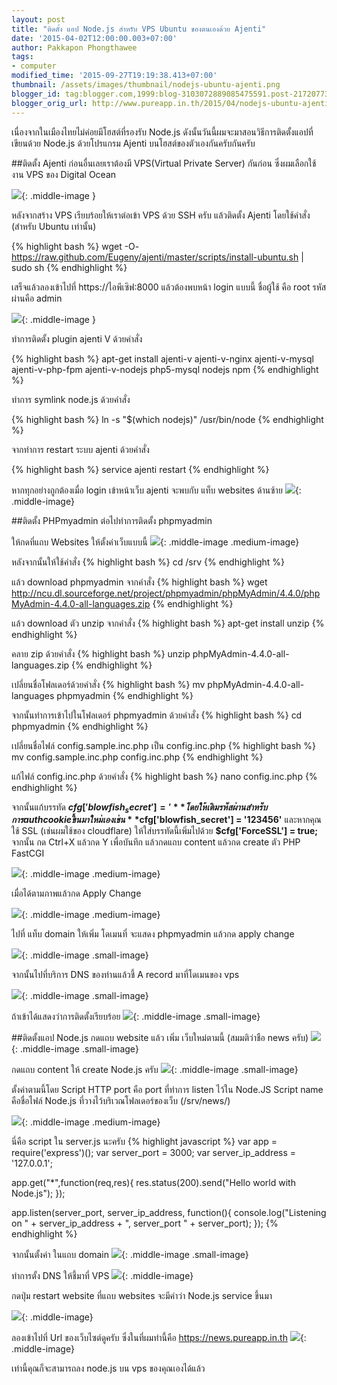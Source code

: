 ```yaml
---
layout: post
title: "ติดตั้ง แอป Node.js สำหรับ VPS Ubuntu ของตนเองด้วย Ajenti"
date: '2015-04-02T12:00:00.003+07:00'
author: Pakkapon Phongthawee
tags:
- computer
modified_time: '2015-09-27T19:19:38.413+07:00'
thumbnail: /assets/images/thumbnail/nodejs-ubuntu-ajenti.png
blogger_id: tag:blogger.com,1999:blog-3103072889085475591.post-217207736252831726
blogger_orig_url: http://www.pureapp.in.th/2015/04/nodejs-ubuntu-ajenti.html
---
```


เนื่องจากในเมืองไทยไม่ค่อยมีโฮสต์ที่รองรับ Node.js ดังนั้นวันนี้ผมจะมาสอนวิธีการติดตั้งแอปที่เขียนด้วย Node.js ด้วยโปรแกรม Ajenti บนโฮสต์ของตัวเองกันครับกันครับ

##ติดตั้ง Ajenti
ก่อนอื่นเลยเราต้องมี VPS(Virtual Private Server) กันก่อน ซึ่งผมเลือกใช้งาน VPS ของ Digital Ocean

![](https://1.bp.blogspot.com/-4MeRLtedM3M/VRy_3tiNfjI/AAAAAAAAYqg/Sq7g1OMkyYU/s1600/ajenti.png){: .middle-image }

หลังจากสร้าง VPS เรียบร้อยให้เราต่อเข้า VPS ด้วย SSH ครับ
แล้วติดตั้ง Ajenti โดยใช้คำสั่ง (สำหรับ Ubuntu เท่านั้น)

{% highlight bash %}
wget -O- https://raw.github.com/Eugeny/ajenti/master/scripts/install-ubuntu.sh | sudo sh
{% endhighlight %}

เสร็จแล้วลองเข้าไปที่ https://ไอพีเซิฟ:8000 แล้วต้องพบหน้า login แบบนี้ ชื่อผู้ใช้ คือ root รหัสผ่านคือ admin

![](https://4.bp.blogspot.com/-h30UTiB0pKk/VRzA2ni34XI/AAAAAAAAYqs/wgMD0rxyH-I/s1600/ajenti-login.png){: .middle-image }

ทำการติดตั้ง plugin ajenti V ด้วยคำสั่ง

{% highlight bash %}
apt-get install ajenti-v ajenti-v-nginx ajenti-v-mysql ajenti-v-php-fpm ajenti-v-nodejs php5-mysql nodejs npm
{% endhighlight %}

ทำการ symlink node.js ด้วยคำสั่ง

{% highlight bash %}
ln -s "$(which nodejs)" /usr/bin/node
{% endhighlight %}

จากทำการ restart ระบบ ajenti ด้วยคำสั่ง

{% highlight bash %}
service ajenti restart
{% endhighlight %}

หากทุกอย่างถูกต้องเมื่อ login เข้าหน้าเว็บ ajenti จะพบกับ แท็บ websites ด้านซ้าย
![](https://2.bp.blogspot.com/-MuRFGwNfkk4/VRzDA7jSkmI/AAAAAAAAYq4/kEsGC-F_PhI/s1600/%E0%B9%81%E0%B8%9A%E0%B8%9A%E0%B8%99%E0%B8%B5%E0%B9%89.png){: .middle-image}

##ติดตั้ง PHPmyadmin
ต่อไปทำการติดตั้ง phpmyadmin

ให้กดที่แถบ Websites
ให้ตั้งค่าเว็บแบบนี้
![](https://2.bp.blogspot.com/-zY8sxOnWiTU/VRzDgE1WjEI/AAAAAAAAYrA/-qaEL_kG1N4/s1600/%E0%B8%95%E0%B8%B1%E0%B9%89%E0%B8%87%E0%B8%84%E0%B9%88%E0%B8%B2.png){: .middle-image .medium-image}

หลังจากนั้นให้ใช้คำสั่ง
{% highlight bash %}
cd /srv
{% endhighlight %}

แล้ว download phpmyadmin จากคำสั่ง
{% highlight bash %}
wget http://ncu.dl.sourceforge.net/project/phpmyadmin/phpMyAdmin/4.4.0/phpMyAdmin-4.4.0-all-languages.zip
{% endhighlight %}

แล้ว download ตัว unzip จากคำสั่ง
{% highlight bash %}
apt-get install unzip
{% endhighlight %}

คลาย zip ด้วยคำสั่ง
{% highlight bash %}
unzip phpMyAdmin-4.4.0-all-languages.zip
{% endhighlight %}

เปลี่ยนชื่อโฟลเดอร์ด้วยคำสั่ง
{% highlight bash %}
mv phpMyAdmin-4.4.0-all-languages phpmyadmin
{% endhighlight %}

จากนั้นทำการเข้าไปในโฟลเดอร์ phpmyadmin ด้วยคำสั่ง
{% highlight bash %}
cd phpmyadmin
{% endhighlight %}

เปลี่ยนชื่อไฟล์ config.sample.inc.php เป็น config.inc.php
{% highlight bash %}
mv config.sample.inc.php config.inc.php
{% endhighlight %}

แก้ไฟล์ config.inc.php ด้วยคำสั่ง
{% highlight bash %}
nano config.inc.php
{% endhighlight %}

จากนั้นแก้บรรทัด **$cfg['blowfish_secret'] = '** โดยให้เติมรหัสผ่านสำหรับการ auth cookie ขึ้นมาใหม่เอง เช่น **$cfg['blowfish_secret'] = '123456'** และหากคุณใช้ SSL (เช่นผมใช้ของ cloudflare) ให้ใส่บรรทัดนี้เพิ่มไปด้วย **$cfg['ForceSSL'] = true;** จากนั้น กด Ctrl+X แล้วกด Y เพื่อบันทึก แล้วกดแถบ content แล้วกด create ตัว PHP FastCGI

![](https://3.bp.blogspot.com/-3LL0qoSImfQ/VRzIOH-F5EI/AAAAAAAAYrM/VpCgcoedpy4/s1600/fastCGI.png){: .middle-image .medium-image}

เมื่อได้ตามภาพแล้วกด Apply Change

![](https://1.bp.blogspot.com/-YyrQSi8iIX8/VRzIjojcj4I/AAAAAAAAYrU/1GhFBNHnX8k/s1600/apply.png){: .middle-image .medium-image}

ไปที่ แท็บ domain ให้เพิ่ม โดเมนที่ จะแสดง phpmyadmin แล้วกด apply change

![](https://2.bp.blogspot.com/-R-X6a9XUIcE/VRzI71__LpI/AAAAAAAAYrc/0Z4oqBk1qf8/s1600/pyp.png){: .middle-image .small-image}

จากนั้นไปที่บริการ DNS ของท่านแล้วชี้ A record มาที่โดเมนของ vps

![](https://1.bp.blogspot.com/-Hni_4HRKbiQ/VRzJgu13wlI/AAAAAAAAYrk/b8-_OFdlNt4/s1600/Screenshot%2Bfrom%2B2015-04-02%2B11%3A44%3A45.png){: .middle-image .small-image}

ถ้าเข้าได้แสดงว่าการติดตั้งเรียบร้อย
![](https://2.bp.blogspot.com/-4QcRWrYupzk/VRzJ2WgyNTI/AAAAAAAAYrs/PEz7z8_df34/s1600/phpmyad.png){: .middle-image .small-image}

##ติดตั้งแอป Node.js
กดแถบ website แล้ว เพิ่ม เว็บใหม่ตามนี้ (สมมติว่าชือ news ครับ)
![](https://4.bp.blogspot.com/-vOyfpwjVLTo/VRzKUjtZENI/AAAAAAAAYr0/fu0Em7JqKZU/s1600/news.png){: .middle-image .small-image}

กดแถบ content ให้ create Node.js ครับ
![](https://1.bp.blogspot.com/-6zUpMA2cBXg/VRzKqzT0OQI/AAAAAAAAYr8/rLaTBwJP0oM/s1600/%E0%B8%B2%E0%B8%AB.png){: .middle-image .small-image}

ตั้งค่าตามนี้โดย
Script HTTP port คือ port ที่ทำการ listen ไว้ใน Node.JS
Script name คือชื่อไฟล์ Node.js ที่วางไว้บริเวณโฟลเดอร์ของเว็บ (/srv/news/)

![](https://4.bp.blogspot.com/-EN4wIO2geTY/VRzK0fKziVI/AAAAAAAAYsE/viSkBTFcbvQ/s1600/%E0%B8%95%E0%B8%B1%E0%B9%89%E0%B8%87%E0%B8%84%E0%B9%88%E0%B8%AB%E0%B8%B2.png){: .middle-image .medium-image}

นี่คือ script ใน server.js นะครับ
{% highlight javascript %}
var app = require('express')();
var server_port = 3000;
var server_ip_address = '127.0.0.1';

app.get("*",function(req,res){
  res.status(200).send("Hello world with Node.js");
});

app.listen(server_port, server_ip_address, function(){
  console.log("Listening on " + server_ip_address + ", server_port " + server_port);
});
{% endhighlight %}

จากนั้นตั้งค่า ในแถบ domain
![](https://2.bp.blogspot.com/-iC5YeumyFq4/VRzLuLnDeKI/AAAAAAAAYsM/Y9UARrRscJs/s1600/domain.png){: .middle-image .small-image}

ทำการตั้ง DNS ให้ชี้มาที่ VPS
![](https://3.bp.blogspot.com/-m7Kk-NsvjQ4/VRzMF8GEIxI/AAAAAAAAYsU/SIXt5TJelZY/s1600/vvv.png){: .middle-image}

กดปุ่ม restart website ที่แถบ websites จะมีคำว่า Node.js service ขึ้นมา

![](https://2.bp.blogspot.com/-mxN1V1otNtU/VRzMcSe6API/AAAAAAAAYsc/pbcgyQhpf8M/s1600/restarts.png){: .middle-image}

ลองเข้าไปที่ Url ของเว็บไซต์ดูครับ ซึ่งในที่ผมทำนี้คือ https://news.pureapp.in.th
![](https://2.bp.blogspot.com/-EoVgEDR27uw/VRzMr9jmhqI/AAAAAAAAYsk/E1AqYG_SeGg/s1600/%E0%B9%83%E0%B8%99%E0%B8%97%E0%B8%B5%E0%B9%88%E0%B8%AA%E0%B8%B8%E0%B8%94%E0%B8%81%E0%B9%87%E0%B8%A5%E0%B8%87%E0%B9%80%E0%B8%9B%E0%B9%87%E0%B8%99.png){: .middle-image}

เท่านี้คุณก็จะสามารถลง node.js บน vps ของคุณเองได้แล้ว
